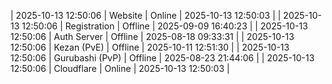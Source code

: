 | 2025-10-13 12:50:06 | Website | Online | 2025-10-13 12:50:03 |
| 2025-10-13 12:50:06 | Registration | Offline | 2025-09-09 16:40:23 |
| 2025-10-13 12:50:06 | Auth Server | Offline | 2025-08-18 09:33:31 |
| 2025-10-13 12:50:06 | Kezan (PvE) | Offline | 2025-10-11 12:51:30 |
| 2025-10-13 12:50:06 | Gurubashi (PvP) | Offline | 2025-08-23 21:44:06 |
| 2025-10-13 12:50:06 | Cloudflare | Online | 2025-10-13 12:50:03 |
